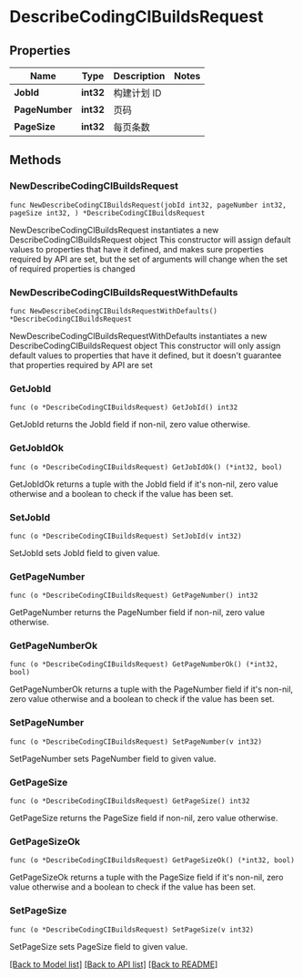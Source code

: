 # DescribeCodingCIBuildsRequest

## Properties

Name | Type | Description | Notes
------------ | ------------- | ------------- | -------------
**JobId** | **int32** | 构建计划 ID | 
**PageNumber** | **int32** | 页码 | 
**PageSize** | **int32** | 每页条数 | 

## Methods

### NewDescribeCodingCIBuildsRequest

`func NewDescribeCodingCIBuildsRequest(jobId int32, pageNumber int32, pageSize int32, ) *DescribeCodingCIBuildsRequest`

NewDescribeCodingCIBuildsRequest instantiates a new DescribeCodingCIBuildsRequest object
This constructor will assign default values to properties that have it defined,
and makes sure properties required by API are set, but the set of arguments
will change when the set of required properties is changed

### NewDescribeCodingCIBuildsRequestWithDefaults

`func NewDescribeCodingCIBuildsRequestWithDefaults() *DescribeCodingCIBuildsRequest`

NewDescribeCodingCIBuildsRequestWithDefaults instantiates a new DescribeCodingCIBuildsRequest object
This constructor will only assign default values to properties that have it defined,
but it doesn't guarantee that properties required by API are set

### GetJobId

`func (o *DescribeCodingCIBuildsRequest) GetJobId() int32`

GetJobId returns the JobId field if non-nil, zero value otherwise.

### GetJobIdOk

`func (o *DescribeCodingCIBuildsRequest) GetJobIdOk() (*int32, bool)`

GetJobIdOk returns a tuple with the JobId field if it's non-nil, zero value otherwise
and a boolean to check if the value has been set.

### SetJobId

`func (o *DescribeCodingCIBuildsRequest) SetJobId(v int32)`

SetJobId sets JobId field to given value.


### GetPageNumber

`func (o *DescribeCodingCIBuildsRequest) GetPageNumber() int32`

GetPageNumber returns the PageNumber field if non-nil, zero value otherwise.

### GetPageNumberOk

`func (o *DescribeCodingCIBuildsRequest) GetPageNumberOk() (*int32, bool)`

GetPageNumberOk returns a tuple with the PageNumber field if it's non-nil, zero value otherwise
and a boolean to check if the value has been set.

### SetPageNumber

`func (o *DescribeCodingCIBuildsRequest) SetPageNumber(v int32)`

SetPageNumber sets PageNumber field to given value.


### GetPageSize

`func (o *DescribeCodingCIBuildsRequest) GetPageSize() int32`

GetPageSize returns the PageSize field if non-nil, zero value otherwise.

### GetPageSizeOk

`func (o *DescribeCodingCIBuildsRequest) GetPageSizeOk() (*int32, bool)`

GetPageSizeOk returns a tuple with the PageSize field if it's non-nil, zero value otherwise
and a boolean to check if the value has been set.

### SetPageSize

`func (o *DescribeCodingCIBuildsRequest) SetPageSize(v int32)`

SetPageSize sets PageSize field to given value.



[[Back to Model list]](../README.md#documentation-for-models) [[Back to API list]](../README.md#documentation-for-api-endpoints) [[Back to README]](../README.md)


